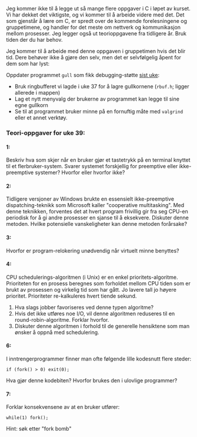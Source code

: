 
Jeg kommer ikke til å legge ut så mange flere oppgaver i C i løpet av kurset. Vi har dekket det viktigste, og vi kommer til å arbeide videre med det. Det som gjenstår å lære om C, er spredt over de kommende forelesningene og gruppetimene, og handler for det meste om nettverk og kommunikasjon mellom prosesser. Jeg legger også ut teorioppgavene fra tidligere år. Bruk tiden der du har behov.


Jeg kommer til å arbeide med denne oppgaven i gruppetimen hvis det blir tid. Dere behøver ikke å gjøre den selv, men det er selvfølgelig åpent for dem som har lyst:

Oppdater programmet `gull` som fikk debugging-støtte [sist uke](https://github.com/INF1060H11/oppgaver/tree/master/uke38forslag/gull):

- Bruk ringbufferet vi lagde i uke 37 for å lagre gullkornene (`rbuf.h`; ligger allerede i mappen)
- Lag et nytt menyvalg der brukerne av programmet kan legge til sine egne gullkorn
- Se til at programmet bruker minne på en fornuftig måte med `valgrind` eller et annet verktøy.



### Teori-oppgaver for uke 39:

#### 1:

Beskriv hva som skjer når en bruker gjør et tastetrykk på en terminal knyttet til et flerbruker-system. Svarer systemet forskjellig for preemptive eller ikke-preemptive systemer? Hvorfor eller hvorfor ikke?


#### 2:

Tidligere versjoner av Windows brukte en essensielt ikke-preemptive dispatching-teknikk som Microsoft kaller "cooperative multitasking".  Med denne teknikken, forventes det at hvert program frivillig gir fra seg CPU-en periodisk for å gi andre prosesser en sjanse til å eksekvere. Diskuter denne metoden. Hvilke potensielle vanskeligheter kan denne metoden forårsake?


#### 3:

Hvorfor er program-relokering unødvendig når virtuelt minne benyttes?
 

#### 4:

CPU schedulerings-algoritmen (i Unix) er en enkel prioritets-algoritme.  Prioriteten for en prosess beregnes som forholdet mellom CPU tiden som er brukt av prosessen og virkelig tid som har gått. Jo lavere tall jo høyere prioritet. Prioriteter re-kalkuleres hvert tiende sekund.

1. Hva slags jobber favoriseres ved denne typen algoritme?
2. Hvis det ikke utføres noe I/O, vil denne algoritmen reduseres til
   en round-robin-algoritme. Forklar hvorfor.
3. Diskuter denne algoritmen i forhold til de generelle hensiktene som
   man ønsker å oppnå med schedulering.


#### 6:

I inntrengerprogrammer finner man ofte følgende lille kodesnutt flere
steder:

    if (fork() > 0) exit(0);

Hva gjør denne kodebiten? Hvorfor brukes den i ulovlige programmer?


#### 7:

Forklar konsekvensene av at en bruker utfører:

    while(1) fork();

Hint: søk etter "fork bomb"
